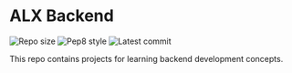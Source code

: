 # ALX Backend

![Repo size](https://img.shields.io/github/repo-size/Uzo-Felix/alx-backend)
![Pep8 style](https://img.shields.io/badge/PEP8-style%20guide-purple?style=round-square)
![Latest commit](https://img.shields.io/github/last-commit/Uzo-Felix/alx-backend/main?style=round-square)

This repo contains projects for learning backend development concepts.
